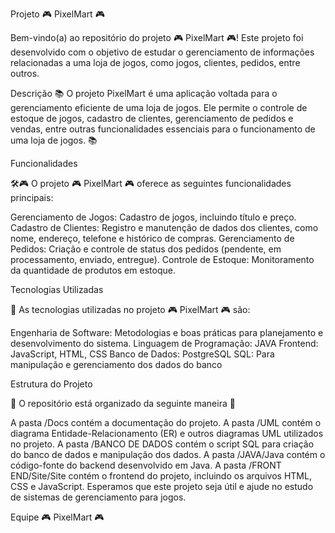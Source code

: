 Projeto 🎮 PixelMart 🎮

Bem-vindo(a) ao repositório do projeto 🎮 PixelMart 🎮! Este projeto foi desenvolvido com o objetivo de estudar o gerenciamento de informações relacionadas a uma loja de jogos, como jogos, clientes, pedidos, entre outros.

Descrição
📚 O projeto PixelMart é uma aplicação voltada para o gerenciamento eficiente de uma loja de jogos. Ele permite o controle de estoque de jogos, cadastro de clientes, gerenciamento de pedidos e vendas, entre outras funcionalidades essenciais para o funcionamento de uma loja de jogos. 📚

Funcionalidades

🛠️🎮 O projeto 🎮 PixelMart 🎮 oferece as seguintes funcionalidades principais:

Gerenciamento de Jogos: Cadastro de jogos, incluindo título e preço.
Cadastro de Clientes: Registro e manutenção de dados dos clientes, como nome, endereço, telefone e histórico de compras.
Gerenciamento de Pedidos: Criação e controle de status dos pedidos (pendente, em processamento, enviado, entregue).
Controle de Estoque: Monitoramento da quantidade de produtos em estoque.

Tecnologias Utilizadas

🚀 As tecnologias utilizadas no projeto 🎮 PixelMart 🎮 são:

Engenharia de Software: Metodologias e boas práticas para planejamento e desenvolvimento do sistema.
Linguagem de Programação: JAVA
Frontend: JavaScript, HTML, CSS
Banco de Dados: PostgreSQL
SQL: Para manipulação e gerenciamento dos dados do banco

Estrutura do Projeto

🔐 O repositório está organizado da seguinte maneira 🔐

A pasta /Docs contém a documentação do projeto.
A pasta /UML contém o diagrama Entidade-Relacionamento (ER) e outros diagramas UML utilizados no projeto.
A pasta /BANCO DE DADOS contém o script SQL para criação do banco de dados e manipulação dos dados.
A pasta /JAVA/Java contém o código-fonte do backend desenvolvido em Java.
A pasta /FRONT END/Site/Site contém o frontend do projeto, incluindo os arquivos HTML, CSS e JavaScript.
Esperamos que este projeto seja útil e ajude no estudo de sistemas de gerenciamento para jogos.

Equipe 🎮 PixelMart 🎮

